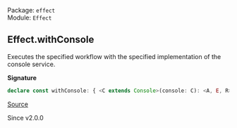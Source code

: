 Package: `effect`<br />
Module: `Effect`<br />

## Effect.withConsole

Executes the specified workflow with the specified implementation of the
console service.

**Signature**

```ts
declare const withConsole: { <C extends Console>(console: C): <A, E, R>(effect: Effect<A, E, R>) => Effect<A, E, R>; <A, E, R, C extends Console>(effect: Effect<A, E, R>, console: C): Effect<A, E, R>; }
```

[Source](https://github.com/Effect-TS/effect/tree/main/packages/effect/src/Effect.ts#L6831)

Since v2.0.0